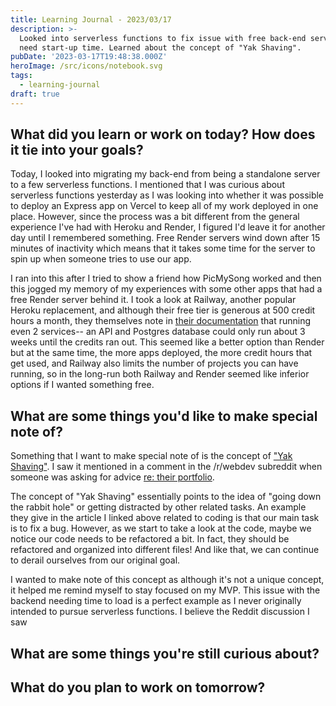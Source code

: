 ```yaml
---
title: Learning Journal - 2023/03/17
description: >-
  Looked into serverless functions to fix issue with free back-end services that
  need start-up time. Learned about the concept of "Yak Shaving".
pubDate: '2023-03-17T19:48:38.000Z'
heroImage: /src/icons/notebook.svg
tags:
  - learning-journal
draft: true
---
```


## What did you learn or work on today? How does it tie into your goals?

Today, I looked into migrating my back-end from being a standalone server to a few serverless functions. I mentioned that I was curious about serverless functions yesterday as I was looking into whether it was possible to deploy an Express app on Vercel to keep all of my work deployed in one place. However, since the process was a bit different from the general experience I've had with Heroku and Render, I figured I'd leave it for another day until I remembered something. Free Render servers wind down after 15 minutes of inactivity which means that it takes some time for the server to spin up when someone tries to use our app.

I ran into this after I tried to show a friend how PicMySong worked and then this jogged my memory of my experiences with some other apps that had a free Render server behind it. I took a look at Railway, another popular Heroku replacement, and although their free tier is generous at 500 credit hours a month, they themselves note in [their documentation](https://docs.railway.app/reference/plans#execution-time-limit "") that running even 2 services-- an API and Postgres database could only run about 3 weeks until the credits ran out. This seemed like a better option than Render but at the same time, the more apps deployed, the more credit hours that get used, and Railway also limits the number of projects you can have running, so in the long-run both Railway and Render seemed like inferior options if I wanted something free.

## What are some things you'd like to make special note of?

Something that I want to make special note of is the concept of ["Yak Shaving"](https://americanexpress.io/yak-shaving/ ""). I saw it mentioned in a comment in the /r/webdev subreddit when someone was asking for advice [re: their portfolio](https://www.reddit.com/r/webdev/comments/11txn1h/comment/jcm5j2t/).

The concept of "Yak Shaving" essentially points to the idea of "going down the rabbit hole" or getting distracted by other related tasks. An example they give in the article I linked above related to coding is that our main task is to fix a bug. However, as we start to take a look at the code, maybe we notice our code needs to be refactored a bit. In fact, they should be refactored and organized into different files! And like that, we can continue to derail ourselves from our original goal. 

I wanted to make note of this concept as although it's not a unique concept, it helped me remind myself to stay focused on my MVP. This issue with the backend needing time to load is a perfect example as I never originally intended to pursue serverless functions. I believe the Reddit discussion I saw 

## What are some things you're still curious about?

## What do you plan to work on tomorrow?
